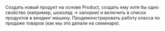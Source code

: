 Создать новый продукт на основе Product, создать ему хотя бы одно свойство (например, шоколад -> калории) и включить в список продуктов в вендинг машину.
Продемонстрировать работу класса по продаже товаров (как мы это делали на семинаре).
